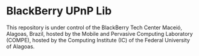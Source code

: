 BlackBerry UPnP Lib
===================

This repository is under control of the BlackBerry Tech Center Maceió, Alagoas, Brazil, hosted by the Mobile and Pervasive Computing Laboratory (COMPE), hosted by the Computing Institute (IC) of the Federal University of Alagoas.

